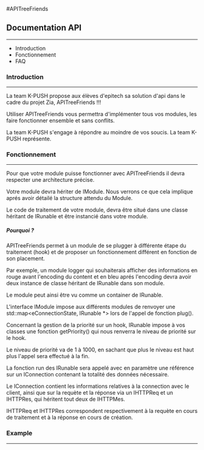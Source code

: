 #APITreeFriends



## Documentation API
--------------------

* Introduction
* Fonctionnement
* FAQ

### Introduction
----------------

La team K-PUSH propose aux élèves d'epitech sa solution d'api dans le cadre du projet Zia,
APITreeFriends !!!

Utiliser APITreeFriends vous permettra d'implémenter tous vos modules, les faire fonctionner ensemble et sans conflits.

La team K-PUSH s'engage à répondre au moindre de vos soucis.
La team K-PUSH représente.

### Fonctionnement
------------------

Pour que votre module puisse fonctionner avec APITreeFriends il devra respecter une architecture précise.

Votre module devra hériter de IModule. Nous verrons ce que cela implique aprés avoir détailé la structure attendu du Module.

Le code de traitement de votre module, devra être situé dans une classe héritant de IRunable et être instancié dans votre module.

##### Pourquoi ?

APITreeFriends permet à un module de se plugger à différente étape du traitement (hook) et de proposer un fonctionnement différent en fonction de son placement.

Par exemple, un module logger qui souhaiterais afficher des informations en rouge avant l'encoding du content et en bleu aprés l'encoding devra avoir deux instance de classe héritant de IRunable dans son module.

Le module peut ainsi être vu comme un container de IRunable.

L'interface IModule impose aux différents modules de renvoyer une std::map<eConnectionState, IRunable *> lors de l'appel de fonction plug().

Concernant la gestion de la priorité sur un hook, IRunable impose à vos classes une fonction getPriority() qui nous renverra le niveau de priorité sur le hook.

Le niveau de priorité va de 1 à 1000, en sachant que plus le niveau est haut plus l'appel sera effectué à la fin.

La fonction run des IRunable sera appelé avec en paramètre une référence sur un IConnection contenant la totalité des données nécessaire.

Le IConnection contient les informations relatives à la connection avec le client, ainsi que sur la requète et la réponse via un IHTTPReq et un IHTTPRes, qui héritent tout deux de IHTTPMes.

IHTTPReq et IHTTPRes correspondent respectivement à la requète en cours de traitement et à la réponse en cours de création.


### Example
------------------
